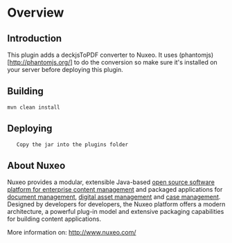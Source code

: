 
# Overview

## Introduction

This plugin adds a deckjsToPDF converter to Nuxeo. It uses (phantomjs)[http://phantomjs.org/] to do the conversion so make sure it's installed on your server before deploying this plugin.

## Building

	mvn clean install

## Deploying

       Copy the jar into the plugins folder

## About Nuxeo

Nuxeo provides a modular, extensible Java-based [open source software platform for enterprise content management](http://www.nuxeo.com/en/products/ep) and packaged applications for [document management](http://www.nuxeo.com/en/products/document-management), [digital asset management](http://www.nuxeo.com/en/products/dam) and [case management](http://www.nuxeo.com/en/products/case-management). Designed by developers for developers, the Nuxeo platform offers a modern architecture, a powerful plug-in model and extensive packaging capabilities for building content applications.

More information on: <http://www.nuxeo.com/>
